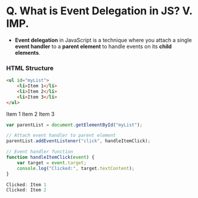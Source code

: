# Q. What is Event Delegation in JS? V. IMP.

- **Event delegation** in JavaScript is a technique where you attach a single **event handler** to a **parent element** to handle events on its **child elements**.

### HTML Structure

```html
<ul id="myList">
    <li>Item 1</li>
    <li>Item 2</li>
    <li>Item 3</li>
</ul>
```

Item 1
Item 2
Item 3

```js
var parentList = document.getElementById("myList");

// Attach event handler to parent element
parentList.addEventListener("click", handleItemClick);

// Event handler function
function handleItemClick(event) {
    var target = event.target;
    console.log("Clicked:", target.textContent);
}
```

```js
Clicked: Item 1
Clicked: Item 2
```